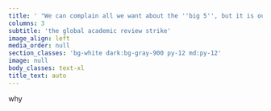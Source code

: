 ```yaml
---
title: ' "We can complain all we want about the ''big 5'', but it is our own actions that keep us locked in..."'
columns: 3
subtitle: 'the global academic review strike'
image_align: left
media_order: null
section_classes: 'bg-white dark:bg-gray-900 py-12 md:py-12'
image: null
body_classes: text-xl
title_text: auto
---
```


why